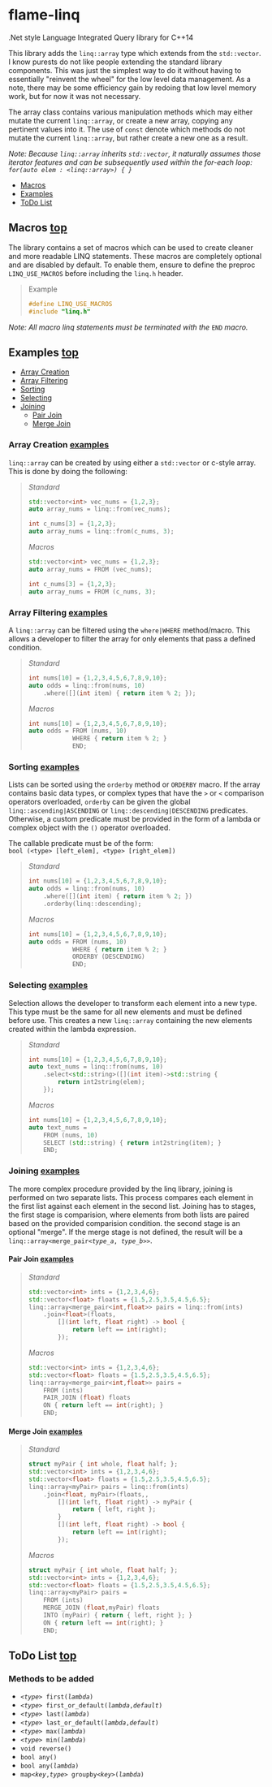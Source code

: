 # flame-linq
.Net style Language Integrated Query library for C++14

This library adds the `linq::array` type which extends from the `std::vector`. I know purests do not like people extending the standard library components. This was just the simplest way to do it without having to essentially "reinvent the wheel" for the low level data management. As a note, there may be some efficiency gain by redoing that low level memory work, but for now it was not necessary.

The array class contains various manipulation methods which may either mutate the current `linq::array`, or create a new array, copying any pertinent values into it. The use of `const` denote which methods do not mutate the current `linq::array`, but rather create a new one as a result.

_Note: Because `linq::array` inherits `std::vector`, it naturally assumes those iterator features and can be subsequently used within the for-each loop:\
`for(auto elem : <linq::array>) { }`_

- [Macros](#macros-top)
- [Examples](#examples-top)
- [ToDo List](#todo-list-top)

## Macros [top](#flame-linq)
The library contains a set of macros which can be used to create cleaner and more readable LINQ statements. These macros are completely optional and are disabled by default. To enable them, ensure to define the preproc `LINQ_USE_MACROS` before including the `linq.h` header.
> Example
> ```c++
> #define LINQ_USE_MACROS
> #include "linq.h"
> ```

_Note: All macro linq statements must be terminated with the_ `END` _macro._

## Examples [top](#flame-linq)
- [Array Creation](#array-creation-examples)
- [Array Filtering](#array-filtering-examples)
- [Sorting](#sorting-examples)
- [Selecting](#selecting-examples)
- [Joining](#joining-examples)
    - [Pair Join](#pair-join-examples)
    - [Merge Join](#merge-join-examples)

### Array Creation [examples](#examples-top)
`linq::array` can be created by using either a `std::vector` or c-style array. This is done by doing the following:
> _Standard_
> ```c++
> std::vector<int> vec_nums = {1,2,3};
> auto array_nums = linq::from(vec_nums);
> 
> int c_nums[3] = {1,2,3};
> auto array_nums = linq::from(c_nums, 3);
> ```
> _Macros_
> ```c++
> std::vector<int> vec_nums = {1,2,3};
> auto array_nums = FROM (vec_nums);
> 
> int c_nums[3] = {1,2,3};
> auto array_nums = FROM (c_nums, 3);
> ```

### Array Filtering [examples](#examples-top)
A `linq::array` can be filtered using the `where|WHERE` method/macro. This allows a developer to filter the array for only elements that pass a defined condition.
> _Standard_
> ```c++
> int nums[10] = {1,2,3,4,5,6,7,8,9,10};
> auto odds = linq::from(nums, 10)
>     .where([](int item) { return item % 2; });
> ```
> _Macros_
> ```c++
> int nums[10] = {1,2,3,4,5,6,7,8,9,10};
> auto odds = FROM (nums, 10)
>             WHERE { return item % 2; }
>             END;
> ```

### Sorting [examples](#examples-top)
Lists can be sorted using the `orderby` method or `ORDERBY` macro. If the array contains basic data types, or complex types that have the `>` or `<` comparison operators overloaded, `orderby` can be given the global `linq::ascending|ASCENDING` or `linq::descending|DESCENDING` predicates. Otherwise, a custom predicate must be provided in the form of a lambda or complex object with the `()` operator overloaded.

The callable predicate must be of the form:\
`bool (<type> [left_elem], <type> [right_elem])`
> _Standard_
> ```c++
> int nums[10] = {1,2,3,4,5,6,7,8,9,10};
> auto odds = linq::from(nums, 10)
>     .where([](int item) { return item % 2; })
>     .orderby(linq::descending);
> ```
> _Macros_
> ```c++
> int nums[10] = {1,2,3,4,5,6,7,8,9,10};
> auto odds = FROM (nums, 10)
>             WHERE { return item % 2; }
>             ORDERBY (DESCENDING)
>             END;
> ```

### Selecting [examples](#examples-top)
Selection allows the developer to transform each element into a new type. This type must be the same for all new elements and must be defined before use. This creates a new `linq::array` containing the new elements created within the lambda expression.

> _Standard_
> ```c++
> int nums[10] = {1,2,3,4,5,6,7,8,9,10};
> auto text_nums = linq::from(nums, 10)
>     .select<std::string>([](int item)->std::string {
>         return int2string(elem);
>     });
> ```
> _Macros_
> ```c++
> int nums[10] = {1,2,3,4,5,6,7,8,9,10};
> auto text_nums =
>     FROM (nums, 10)
>     SELECT (std::string) { return int2string(item); }
>     END;
> ```

### Joining [examples](#examples-top)
The more complex procedure provided by the linq library, joining is performed on two separate lists. This process compares each element in the first list against each element in the second list. Joining has to stages, the first stage is comparision, where elements from both lists are paired based on the provided comparision condition. the second stage is an optional "merge". If the merge stage is not defined, the result will be a `linq::array<merge_pair<`_`type_a`_`, `_`type_b`_`>>`.

#### Pair Join [examples](#examples-top)
> _Standard_
> ```c++
> std::vector<int> ints = {1,2,3,4,6};
> std::vector<float> floats = {1.5,2.5,3.5,4.5,6.5};
> linq::array<merge_pair<int,float>> pairs = linq::from(ints)
>     .join<float>(floats,
>         [](int left, float right) -> bool {
>             return left == int(right);
>         });
> ```
> _Macros_
> ```c++
> std::vector<int> ints = {1,2,3,4,6};
> std::vector<float> floats = {1.5,2.5,3.5,4.5,6.5};
> linq::array<merge_pair<int,float>> pairs =
>     FROM (ints)
>     PAIR_JOIN (float) floats
>     ON { return left == int(right); }
>     END;
> ```

#### Merge Join [examples](#examples-top)
> _Standard_
> ```c++
> struct myPair { int whole, float half; };
> std::vector<int> ints = {1,2,3,4,6};
> std::vector<float> floats = {1.5,2.5,3.5,4.5,6.5};
> linq::array<myPair> pairs = linq::from(ints)
>     .join<float, myPair>(floats,,
>         [](int left, float right) -> myPair {
>             return { left, right };
>         }
>         [](int left, float right) -> bool {
>             return left == int(right);
>         });
> ```
> _Macros_
> ```c++
> struct myPair { int whole, float half; };
> std::vector<int> ints = {1,2,3,4,6};
> std::vector<float> floats = {1.5,2.5,3.5,4.5,6.5};
> linq::array<myPair> pairs =
>     FROM (ints)
>     MERGE_JOIN (float,myPair) floats
>     INTO (myPair) { return { left, right }; }
>     ON { return left == int(right); }
>     END;
> ```

## ToDo List [top](#flame-linq)
### Methods to be added
- `<`_`type`_`> first(`_`lambda`_`)`
- `<`_`type`_`> first_or_default(`_`lambda`_`,`_`default`_`)`
- `<`_`type`_`> last(`_`lambda`_`)`
- `<`_`type`_`> last_or_default(`_`lambda`_`,`_`default`_`)`
- `<`_`type`_`> max(`_`lambda`_`)`
- `<`_`type`_`> min(`_`lambda`_`)`
- `void reverse()`
- `bool any()`
- `bool any(`_`lambda`_`)`
- `map<`_`key`_`,`_`type`_`> groupby<`_`key`_`>(`_`lambda`_`)`
